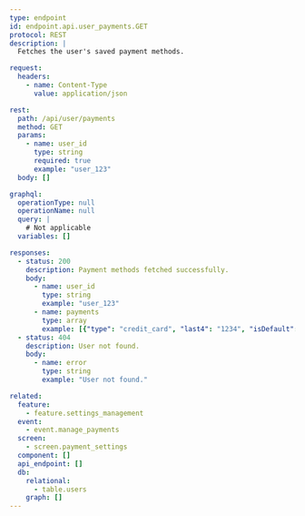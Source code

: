 ```yaml
---
type: endpoint
id: endpoint.api.user_payments.GET
protocol: REST
description: |
  Fetches the user's saved payment methods.

request:
  headers:
    - name: Content-Type
      value: application/json

rest:
  path: /api/user/payments
  method: GET
  params:
    - name: user_id
      type: string
      required: true
      example: "user_123"
  body: []

graphql:
  operationType: null
  operationName: null
  query: |
    # Not applicable
  variables: []

responses:
  - status: 200
    description: Payment methods fetched successfully.
    body:
      - name: user_id
        type: string
        example: "user_123"
      - name: payments
        type: array
        example: [{"type": "credit_card", "last4": "1234", "isDefault": true}]
  - status: 404
    description: User not found.
    body:
      - name: error
        type: string
        example: "User not found."

related:
  feature:
    - feature.settings_management
  event:
    - event.manage_payments
  screen:
    - screen.payment_settings
  component: []
  api_endpoint: []
  db:
    relational:
      - table.users
    graph: []
---
```

